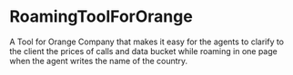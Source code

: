 # RoamingToolForOrange
A Tool for Orange Company that makes it easy for the agents to clarify to the client the prices of calls and data bucket while roaming in one page when the agent writes the name of the country. 
